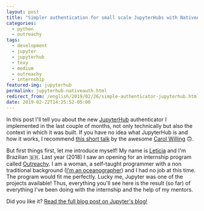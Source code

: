 ```yaml
---
layout: post
title: "Simpler authentication for small scale JupyterHubs with NativeAuthenticator"
categories:
  - python
  - outreachy
tags:
  - development 
  - jupyter
  - jupyterhub
  - texy
  - medium
  - outreachy
  - internship
featured-img: jupyterhub
permalink: jupyterhub-nativeauth.html
redirect_from: /english/2019/02/26/simple-authenticator-jupyterhub.html
date: 2019-02-22T14:25:52-05:00
---
```


In this post I'll tell you about the new [JupyterHub](https://jupyterhub.readthedocs.io/en/stable/) authenticator I implemented in the last couple of months, not only technically but also the context in which it was built. If you have no idea what JupyterHub is and how it works, I recommend [this short talk](https://www.youtube.com/watch?v=4GJFNQBB26s&t=973s) by the awesome [Carol Willing](https://twitter.com/WillingCarol) 🙃.
<!--more-->

But first things first, let me introduce myself! My name is [Leticia](https://leportella.com/) and I'm Brazilian 🇧🇷. Last year (2018) I saw an opening for an internship program called [Outreachy](https://www.outreachy.org/). I am a woman, a self-taught programmer with a non traditional background ([I'm an oceanographer](https://leportella.com/english/2016/03/16/from-oceanographer-to-programmer.html)) and I had no job at this time. The program would fit me perfectly. Lucky me, Jupyter was one of the projects available! Thus, everything you'll see here is the result (so far) of everything I've been doing with the internship and the help of my mentors.

Did you like it? [Read the full blog post on Jupyter's blog!](https://blog.jupyter.org/simpler-authentication-for-small-scale-jupyterhubs-with-nativeauthenticator-999534c77a09)
